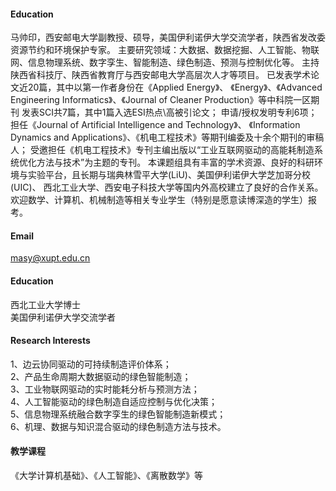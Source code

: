 
#### Education
马帅印，西安邮电大学副教授、硕导，美国伊利诺伊大学交流学者，陕西省发改委资源节约和环境保护专家。
主要研究领域：大数据、数据挖掘、人工智能、物联网、信息物理系统、数字孪生、智能制造、绿色制造、预测与控制优化等。
主持陕西省科技厅、陕西省教育厅与西安邮电大学高层次人才等项目。
已发表学术论文近20篇，其中以第一作者身份在《Applied Energy》、
《Energy》、《Advanced Engineering Informatics》、《Journal of Cleaner Production》等中科院一区期刊
发表SCI共7篇，其中1篇入选ESI热点\高被引论文；
申请/授权发明专利6项；担任《Journal of Artificial Intelligence and Technology》、
《Information Dynamics and Applications》、《机电工程技术》等期刊编委及十余个期刊的审稿人；
受邀担任《机电工程技术》专刊主编出版以“工业互联网驱动的高能耗制造系统优化方法与技术”为主题的专刊。
本课题组具有丰富的学术资源、良好的科研环境与实验平台，且长期与瑞典林雪平大学(LiU)、美国伊利诺伊大学芝加哥分校(UIC)、
西北工业大学、西安电子科技大学等国内外高校建立了良好的合作关系。
欢迎数学、计算机、机械制造等相关专业学生（特别是愿意读博深造的学生）报考。

#### Email
masy@xupt.edu.cn

#### Education
西北工业大学博士\
美国伊利诺伊大学交流学者

#### Research Interests
1、边云协同驱动的可持续制造评价体系；\
2、产品生命周期大数据驱动的绿色智能制造；\
3、工业物联网驱动的实时能耗分析与预测方法；\
4、人工智能驱动的绿色制造自适应控制与优化决策；\
5、信息物理系统融合数字孪生的绿色智能制造新模式；\
6、机理、数据与知识混合驱动的绿色制造方法与技术。

#### 教学课程
《大学计算机基础》、《人工智能》、《离散数学》等

